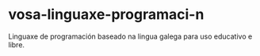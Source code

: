 # vosa-linguaxe-programaci-n
Linguaxe de programación baseado na lingua galega para uso educativo e libre.
